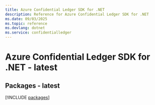 ```yaml
---
title: Azure Confidential Ledger SDK for .NET
description: Reference for Azure Confidential Ledger SDK for .NET
ms.date: 09/03/2025
ms.topic: reference
ms.devlang: dotnet
ms.service: confidentialledger
---
```

# Azure Confidential Ledger SDK for .NET - latest
## Packages - latest
[!INCLUDE [packages](confidential-ledger-index.md)]